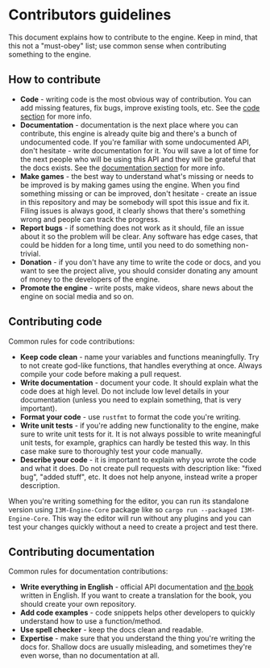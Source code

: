 # Contributors guidelines

This document explains how to contribute to the engine. Keep in mind, that this not a "must-obey" list; use common sense
when contributing something to the engine.

## How to contribute

- **Code** - writing code is the most obvious way of contribution. You can add missing features, fix bugs, improve existing
tools, etc. See the [code section](#contributing-code) for more info.
- **Documentation** - documentation is the next place where you can contribute, this engine is already quite big and there's
a bunch of undocumented code. If you're familiar with some undocumented API, don't hesitate - write documentation for it.
You will save a lot of time for the next people who will be using this API and they will be grateful that the docs exists.
See the [documentation section](#contributing-documentation) for more info.
- **Make games** - the best way to understand what's missing or needs to be improved is by making games using the engine.
When you find something missing or can be improved, don't hesitate - create an issue in this repository and may be
somebody will spot this issue and fix it. Filing issues is always good, it clearly shows that there's something wrong
and people can track the progress.
- **Report bugs** - if something does not work as it should, file an issue about it so the problem will be clear. Any software
has edge cases, that could be hidden for a long time, until you need to do something non-trivial.
- **Donation** - if you don't have any time to write the code or docs, and you want to see the project alive, you should
consider donating any amount of money to the developers of the engine.
- **Promote the engine** - write posts, make videos, share news about the engine on social media and so on.

## Contributing code

Common rules for code contributions:

- **Keep code clean** - name your variables and functions meaningfully. Try to not create god-like functions, that handles
everything at once. Always compile your code before making a pull request.
- **Write documentation** - document your code. It should explain what the code does at high level. Do not include low
level details in your documentation (unless you need to explain something, that is very important).
- **Format your code** - use `rustfmt` to format the code you're writing.
- **Write unit tests** - if you're adding new functionality to the engine, make sure to write unit tests for it. It is
not always possible to write meaningful unit tests, for example, graphics can hardly be tested this way. In this case
make sure to thoroughly test your code manually.
- **Describe your code** - it is important to explain why you wrote the code and what it does. Do not create pull requests
with description like: "fixed bug", "added stuff", etc. It does not help anyone, instead write a proper description.

When you're writing something for the editor, you can run its standalone version using `I3M-Engine-Core` package like so
`cargo run --packaged I3M-Engine-Core`. This way the editor will run without any plugins and you can test your changes quickly
without a need to create a project and test there.

## Contributing documentation

Common rules for documentation contributions:

- **Write everything in English** - official API documentation and [the book](https://i3m-book.github.io/) written in
English. If you want to create a translation for the book, you should create your own repository.
- **Add code examples** - code snippets helps other developers to quickly understand how to use a function/method.
- **Use spell checker** - keep the docs clean and readable.
- **Expertise** - make sure that you understand the thing you're writing the docs for. Shallow docs are usually misleading,
and sometimes they're even worse, than no documentation at all.